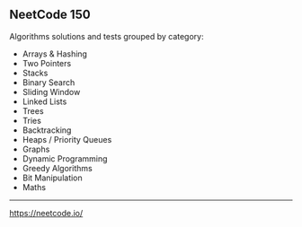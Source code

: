 ## NeetCode 150

Algorithms solutions and tests grouped by category:
* Arrays & Hashing
* Two Pointers
* Stacks
* Binary Search
* Sliding Window
* Linked Lists
* Trees
* Tries
* Backtracking
* Heaps / Priority Queues
* Graphs
* Dynamic Programming
* Greedy Algorithms
* Bit Manipulation
* Maths

---
https://neetcode.io/